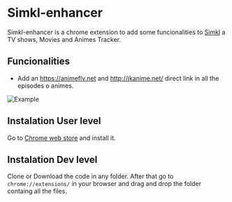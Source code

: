 # Simkl-enhancer

Simkl-enhancer is a chrome extension to add some funcionalities to [Simkl](https://simkl.com) a TV shows, Movies and Animes Tracker.

## Funcionalities

* Add an https://animeflv.net and http://jkanime.net/ direct link in all the episodes o animes.

![Example](https://i.imgur.com/QoR78uc.png "Example of the feature")

## Instalation User level

Go to [Chrome web store](https://chrome.google.com/webstore/detail/simkl-enhacer/bfihfcadjnieciejgpnlpglcacbjiefa) and install it.

## Instalation Dev level

Clone or Download the code in any folder. After that go to  `chrome://extensions/` in your browser and drag and drop the folder containg all the files.
